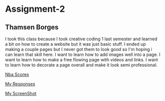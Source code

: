 # Assignment-2
## Thamsen Borges
I took this class because I took creative coding 1 last semester and learned a bit on how to create a website but it was just basic stuff. I ended up making a couple pages but I never got them to look good so I'm hoping i can learn that skill here.
I want to learn how to add images well into a page. I want to learn how to make a free flowing page with videos and links. I want to learn how to decorate a page overall and make it look semi professional.


[Nba Scores](https://www.espn.com/nba/scoreboard)


[My Responses](./responses.txt)


[My ScreenShot](./images/screenshot.png)
